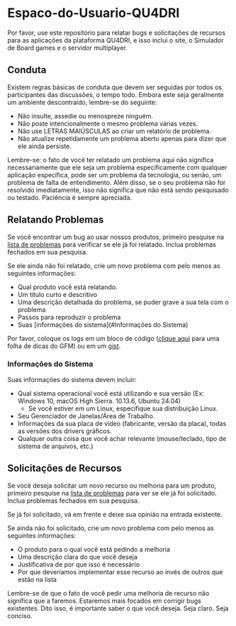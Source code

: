 # Espaco-do-Usuario-QU4DRI

Por favor, use este repositório para relatar bugs e solicitações de recursos para as aplicações da plataforma QU4DRI, e isso inclui o site, o Simulador de Board games e o servidor multiplayer.

## Conduta

Existem regras básicas de conduta que devem ser seguidas por todos os participantes das discussões, o tempo todo. Embora este seja geralmente um ambiente descontraído, lembre-se do seguinte:

- Não insulte, assedie ou menospreze ninguém.
- Não poste intencionalmente o mesmo problema várias vezes.
- Não use LETRAS MAIÚSCULAS ao criar um relatório de problema.
- Não atualize repetidamente um problema aberto apenas para dizer que ele ainda persiste.

Lembre-se: o fato de você ter relatado um problema aqui não significa necessariamente que ele seja um problema especificamente com qualquer aplicação específica, pode ser um problema da tecnologia, ou senão, um problema de falta de entendimento. Além disso, se o seu problema não for resolvido imediatamente, isso não significa que não está sendo pesquisado ou testado. Paciência é sempre apreciada.

## Relatando Problemas

Se você encontrar um bug ao usar nossos produtos, primeiro pesquise na [lista de problemas](https://github.com/Qu4dri-BoardGames/Espaco-do-Usuario-QU4DRI/issues) para verificar se ele já foi relatado. Inclua problemas fechados em sua pesquisa.

Se ele ainda não foi relatado, crie um novo problema com pelo menos as seguintes informações:

- Qual produto você está relatando.
- Um título curto e descritivo
- Uma descrição detalhada do problema, se puder grave a sua tela com o problema
- Passos para reproduzir o problema
- Suas [informações do sistema](#Informações do Sistema)

Por favor, coloque os logs em um bloco de código ([clique aqui](https://guides.github.com/features/mastering-markdown/) para uma folha de dicas do GFM) ou em um [gist](https://gist.github.com).

### Informações do Sistema

Suas informações do sistema devem incluir:

- Qual sistema operacional você está utilizando e sua versão (Ex: Windows 10, macOS High Sierra. 10.13.6, Ubuntu 24.04)
  - Se você estiver em um Linux, especifique sua distribuição Linux.
- Seu Gerenciador de Janelas/Área de Trabalho.
- Informações da sua placa de vídeo (fabricante, versão da placa), todas as versões dos drivers gráficos.
- Qualquer outra coisa que você achar relevante (mouse/teclado, tipo de sistema de arquivos, etc.)

## Solicitações de Recursos

Se você deseja solicitar um novo recurso ou melhoria para um produto, primeiro pesquise na [lista de problemas](https://github.com/Qu4dri-BoardGames/Espaco-do-Usuario-QU4DRI/issues) para ver se ele já foi solicitado. Inclua problemas fechados em sua pesquisa.

Se já foi solicitado, vá em frente e deixe sua opinião na entrada existente.

Se ainda não foi solicitado, crie um novo problema com pelo menos as seguintes informações:

- O produto para o qual você está pedindo a melhoria
- Uma descrição clara do que você deseja
- Justificativa de por que isso é necessário
- Por que deveríamos implementar esse recurso ao invés de outros que estão na lista

Lembre-se de que o fato de você pedir uma melhoria de recurso não significa que a faremos. Estaremos mais focados em corrigir bugs existentes. Dito isso, é importante saber o que você deseja. Seja claro. Seja conciso.
